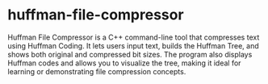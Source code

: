 # huffman-file-compressor
Huffman File Compressor is a C++ command-line tool that compresses text using Huffman Coding. It lets users input text, builds the Huffman Tree, and shows both original and compressed bit sizes. The program also displays Huffman codes and allows you to visualize the tree, making it ideal for learning or demonstrating file compression concepts.
